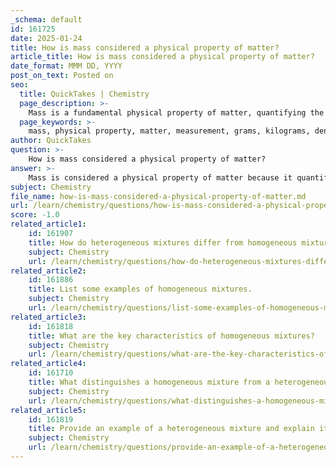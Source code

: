 ```yaml
---
_schema: default
id: 161725
date: 2025-01-24
title: How is mass considered a physical property of matter?
article_title: How is mass considered a physical property of matter?
date_format: MMM DD, YYYY
post_on_text: Posted on
seo:
  title: QuickTakes | Chemistry
  page_description: >-
    Mass is a fundamental physical property of matter, quantifying the amount of matter in an object and relating to its behavior under forces.
  page_keywords: >-
    mass, physical property, matter, measurement, grams, kilograms, density, inertia, fundamental property
author: QuickTakes
question: >-
    How is mass considered a physical property of matter?
answer: >-
    Mass is considered a physical property of matter because it quantifies the amount of matter contained within an object. It is a fundamental characteristic that can be measured without altering the substance's chemical identity. Here are some key points regarding mass as a physical property:\n\n1. **Definition**: Mass is defined as the measure of the amount of matter in an object, typically expressed in grams (g) or kilograms (kg). It is a scalar quantity, meaning it has magnitude but no direction.\n\n2. **Measurement**: Mass can be measured using various instruments, such as balances or scales, and does not change regardless of the object's location in the universe. This distinguishes it from weight, which is the force exerted by gravity on an object and can vary depending on the gravitational field strength.\n\n3. **Relation to Other Properties**: Mass is closely related to other physical properties of matter, such as volume and density. Density, for example, is defined as mass per unit volume ($\text{Density} = \frac{\text{Mass}}{\text{Volume}}$), and it helps in identifying substances and understanding their behavior in different states.\n\n4. **Inertia**: Mass is also a measure of an object's inertia, which is its resistance to changes in motion. This property is crucial in physics, particularly in the study of forces and motion, as it influences how objects respond to applied forces.\n\n5. **Fundamental Property**: Along with volume, mass is one of the two fundamental properties of matter. Understanding mass is essential for analyzing the behavior of matter in various states (solid, liquid, gas) and under different conditions.\n\nIn summary, mass is a critical physical property of matter that provides insight into the quantity of matter present, its behavior under forces, and its relationship with other physical properties.
subject: Chemistry
file_name: how-is-mass-considered-a-physical-property-of-matter.md
url: /learn/chemistry/questions/how-is-mass-considered-a-physical-property-of-matter
score: -1.0
related_article1:
    id: 161907
    title: How do heterogeneous mixtures differ from homogeneous mixtures?
    subject: Chemistry
    url: /learn/chemistry/questions/how-do-heterogeneous-mixtures-differ-from-homogeneous-mixtures
related_article2:
    id: 161886
    title: List some examples of homogeneous mixtures.
    subject: Chemistry
    url: /learn/chemistry/questions/list-some-examples-of-homogeneous-mixtures
related_article3:
    id: 161818
    title: What are the key characteristics of homogeneous mixtures?
    subject: Chemistry
    url: /learn/chemistry/questions/what-are-the-key-characteristics-of-homogeneous-mixtures
related_article4:
    id: 161710
    title: What distinguishes a homogeneous mixture from a heterogeneous mixture?
    subject: Chemistry
    url: /learn/chemistry/questions/what-distinguishes-a-homogeneous-mixture-from-a-heterogeneous-mixture
related_article5:
    id: 161819
    title: Provide an example of a heterogeneous mixture and explain its characteristics.
    subject: Chemistry
    url: /learn/chemistry/questions/provide-an-example-of-a-heterogeneous-mixture-and-explain-its-characteristics
---
```


&nbsp;